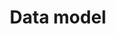 ---
order: 20
title: Data model
layout: subsections
collection: 'guides/event-language/data-model'
---